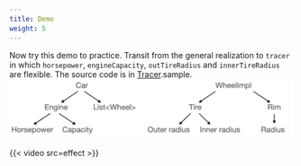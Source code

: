 ```yaml
---
title: Demo
weight: 5
---
```


Now try this demo to practice. Transit from the general realization to `tracer` in which `horsepower`, 
`engineCapacity`, `outTireRadius` and `innerTireRadius` are flexible. The source code is in 
[Tracer](#).sample. 
<img src=img.png ></img>

{{< video src=effect >}}